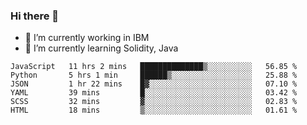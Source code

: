 ### Hi there 👋

<!--
**mathcodeman/mathcodeman** is a ✨ _special_ ✨ repository because its `README.md` (this file) appears on your GitHub profile.

Here are some ideas to get you started:

- 🔭 I’m currently working on ...
- 🌱 I’m currently learning ...
- 👯 I’m looking to collaborate on ...
- 🤔 I’m looking for help with ...
- 💬 Ask me about ...
- 📫 How to reach me: ...
- 😄 Pronouns: ...
- ⚡ Fun fact: ...
-->

- 🔭 I’m currently working in IBM
- 🌱 I’m currently learning Solidity, Java

<!--START_SECTION:waka-->

```text
JavaScript   11 hrs 2 mins   ██████████████▒░░░░░░░░░░   56.85 %
Python       5 hrs 1 min     ██████▒░░░░░░░░░░░░░░░░░░   25.88 %
JSON         1 hr 22 mins    █▓░░░░░░░░░░░░░░░░░░░░░░░   07.10 %
YAML         39 mins         █░░░░░░░░░░░░░░░░░░░░░░░░   03.42 %
SCSS         32 mins         ▓░░░░░░░░░░░░░░░░░░░░░░░░   02.83 %
HTML         18 mins         ▒░░░░░░░░░░░░░░░░░░░░░░░░   01.61 %
```

<!--END_SECTION:waka-->
